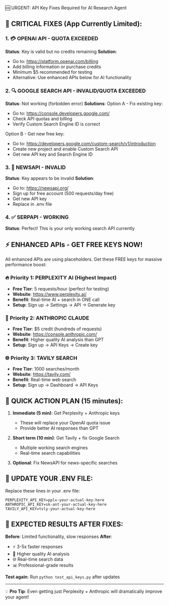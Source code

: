 🆘 URGENT: API Key Fixes Required for AI Research Agent

## 🔧 CRITICAL FIXES (App Currently Limited):

### 1. 💳 OPENAI API - QUOTA EXCEEDED
**Status**: Key is valid but no credits remaining
**Solution**: 
- Go to: https://platform.openai.com/billing
- Add billing information or purchase credits
- Minimum $5 recommended for testing
- Alternative: Use enhanced APIs below for AI functionality

### 2. 🔍 GOOGLE SEARCH API - INVALID/QUOTA EXCEEDED  
**Status**: Not working (forbidden error)
**Solutions**:
Option A - Fix existing key:
- Go to: https://console.developers.google.com/
- Check API quotas and billing
- Verify Custom Search Engine ID is correct

Option B - Get new free key:
- Go to: https://developers.google.com/custom-search/v1/introduction
- Create new project and enable Custom Search API
- Get new API key and Search Engine ID

### 3. 📰 NEWSAPI - INVALID
**Status**: Key appears to be invalid
**Solution**:
- Go to: https://newsapi.org/
- Sign up for free account (500 requests/day free)
- Get new API key
- Replace in .env file

### 4. ✅ SERPAPI - WORKING
**Status**: Perfect! This is your only working search API currently

## ⚡ ENHANCED APIs - GET FREE KEYS NOW!

All enhanced APIs are using placeholders. Get these FREE keys for massive performance boost:

### 🔥 Priority 1: PERPLEXITY AI (Highest Impact)
- **Free Tier**: 5 requests/hour (perfect for testing)
- **Website**: https://www.perplexity.ai/
- **Benefit**: Real-time AI + search in ONE call
- **Setup**: Sign up → Settings → API → Generate key

### 🧠 Priority 2: ANTHROPIC CLAUDE
- **Free Tier**: $5 credit (hundreds of requests)
- **Website**: https://console.anthropic.com/
- **Benefit**: Higher quality AI analysis than GPT
- **Setup**: Sign up → API Keys → Create key

### 🌐 Priority 3: TAVILY SEARCH  
- **Free Tier**: 1000 searches/month
- **Website**: https://tavily.com/
- **Benefit**: Real-time web search
- **Setup**: Sign up → Dashboard → API Keys

## 🚀 QUICK ACTION PLAN (15 minutes):

1. **Immediate (5 min)**: Get Perplexity + Anthropic keys
   - These will replace your OpenAI quota issue
   - Provide better AI responses than GPT

2. **Short term (10 min)**: Get Tavily + fix Google Search
   - Multiple working search engines
   - Real-time search capabilities

3. **Optional**: Fix NewsAPI for news-specific searches

## 📝 UPDATE YOUR .ENV FILE:

Replace these lines in your .env file:
```
PERPLEXITY_API_KEY=pplx-your-actual-key-here
ANTHROPIC_API_KEY=sk-ant-your-actual-key-here  
TAVILY_API_KEY=tvly-your-actual-key-here
```

## 🎯 EXPECTED RESULTS AFTER FIXES:

**Before**: Limited functionality, slow responses
**After**: 
- ⚡ 3-5x faster responses
- 🎯 Higher quality AI analysis  
- 🌐 Real-time search data
- 📊 Professional-grade results

**Test again**: Run `python test_api_keys.py` after updates

---
💡 **Pro Tip**: Even getting just Perplexity + Anthropic will dramatically improve your agent!